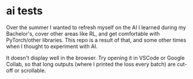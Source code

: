 # ai tests

Over the summer I wanted to refresh myself on the AI I learned during my Bachelor's, cover other areas like RL, and get comfortable with PyTorch/other libraries. This repo is a result of that, and some other times when I thought to experiment with AI.

It doesn't display well in the browser. Try opening it in VSCode or Google Collab, so that long outputs (where I printed the loss every batch) are cut-off or scrollable.
